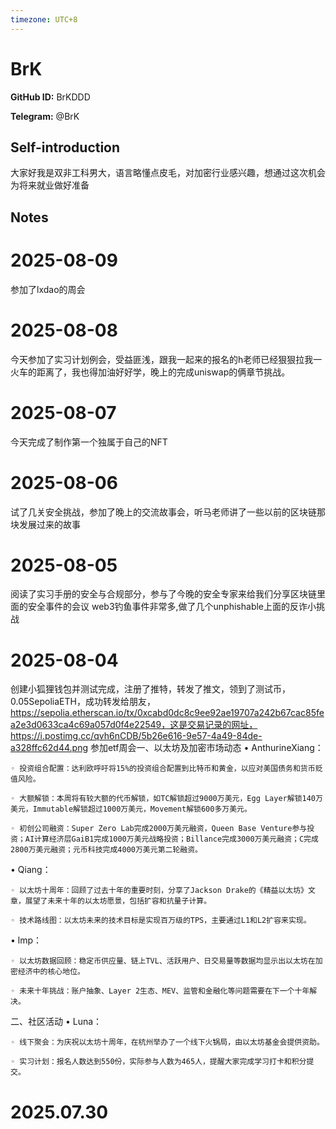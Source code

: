 ```yaml
---
timezone: UTC+8
---
```


# BrK

**GitHub ID:** BrKDDD

**Telegram:** @BrK

## Self-introduction

大家好我是双非工科男大，语言略懂点皮毛，对加密行业感兴趣，想通过这次机会为将来就业做好准备

## Notes

<!-- Content_START -->
# 2025-08-09

参加了lxdao的周会

# 2025-08-08

今天参加了实习计划例会，受益匪浅，跟我一起来的报名的h老师已经狠狠拉我一火车的距离了，我也得加油好好学，晚上的完成uniswap的俩章节挑战。

# 2025-08-07

今天完成了制作第一个独属于自己的NFT

# 2025-08-06

试了几关安全挑战，参加了晚上的交流故事会，听马老师讲了一些以前的区块链那块发展过来的故事

# 2025-08-05

阅读了实习手册的安全与合规部分，参与了今晚的安全专家来给我们分享区块链里面的安全事件的会议
web3钓鱼事件非常多,做了几个unphishable上面的反诈小挑战

# 2025-08-04

创建小狐狸钱包并测试完成，注册了推特，转发了推文，领到了测试币，0.05SepoliaETH，成功转发给朋友，https://sepolia.etherscan.io/tx/0xcabd0dc8c9ee92ae19707a242b67cac85fea2e3d0633ca4c69a057d0f4e22549，这是交易记录的网址，https://i.postimg.cc/qvh6nCDB/5b26e616-9e57-4a49-84de-a328ffc62d44.png
参加etf周会一、以太坊及加密市场动态
• AnthurineXiang：

    ◦ 投资组合配置：达利欧呼吁将15%的投资组合配置到比特币和黄金，以应对美国债务和货币贬值风险。

    ◦ 大额解锁：本周将有较大额的代币解锁，如TC解锁超过9000万美元，Egg Layer解锁140万美元，Immutable解锁超过1000万美元，Movement解锁600多万美元。

    ◦ 初创公司融资：Super Zero Lab完成2000万美元融资，Queen Base Venture参与投资；AI计算经济层GaiB1完成1000万美元战略投资；Billance完成3000万美元融资；C完成2800万美元融资；元币科技完成4000万美元第二轮融资。

• Qiang：

    ◦ 以太坊十周年：回顾了过去十年的重要时刻，分享了Jackson Drake的《精益以太坊》文章，展望了未来十年的以太坊愿景，包括扩容和抗量子计算。

    ◦ 技术路线图：以太坊未来的技术目标是实现百万级的TPS，主要通过L1和L2扩容来实现。

• lmp：

    ◦ 以太坊数据回顾：稳定币供应量、链上TVL、活跃用户、日交易量等数据均显示出以太坊在加密经济中的核心地位。

    ◦ 未来十年挑战：账户抽象、Layer 2生态、MEV、监管和金融化等问题需要在下一个十年解决。

二、社区活动
• Luna：

    ◦ 线下聚会：为庆祝以太坊十周年，在杭州举办了一个线下火锅局，由以太坊基金会提供资助。

    ◦ 实习计划：报名人数达到550份，实际参与人数为465人，提醒大家完成学习打卡和积分提交。


# 2025.07.30


<!-- Content_END -->
